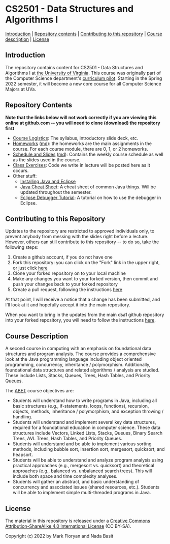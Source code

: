 CS2501 - Data Structures and Algorithms I
===============================

[Introduction](#introduction) | [Repository contents](#contents) | [Contributing to this repository](#contributing) | [Course description](#description) | [License](#license)

<a name="introduction"></a>Introduction
---------------------------------------

The repository contains content for CS2501 - Data Structures and Algorithms I at [ the University of Virginia](https://virginia.edu). This course was originally part of the Computer Science department's [curriculum pilot](https://pilot.cs.virginia.edu). Starting in the Spring 2022 semester, it will become a new core course for all Computer Science Majors at UVa. 


<a name="contents"></a>Repository Contents
------------------------------------------

**Note that the links below will not work correctly if you are viewing
this online at github.com -- you will need to clone (download) the
repository first**

- [Course Logistics](courseLogistics/index.html): The syllabus, introductory slide deck, etc.
- [Homeworks](homeworks/index.html) ([md](homeworks/index.md)): the homeworks are the main assignments in the course. For each course module, there are 0, 1, or 2 homeworks. 
- [Schedule and Slides](slides/index.html) ([md](slides/index.md)): Contains the weekly course schedule as well as the slides used in the course.
- [Class Exercises](java/classExercises.html): Code we write in lecture will be posted here as it occurs.
- Other stuff:
	- [Installing Java and Eclipse](./java/installingJavaAndEclipse.pdf)
	- [Java Cheat Sheet](java/javaCheatSheet/javaCheatSheet.pdf): A cheat sheet of common Java things. Will be updated throughout the semester.
	- [Eclipse Debugger Tutorial](java/eclipseDebuggerTutorial.pdf): A tutorial on how to use the debugger in Eclipse.

<a name="contributing"></a>Contributing to this Repository
----------------------------------------------------------

Updates to the repository are restricted to approved individuals only, to prevent anybody from messing with the slides right before a lecture.  However, others can still contribute to this repository -- to do so, take the following steps:

1. Create a github account, if you do not have one
2. Fork this repository: you can click on the "Fork" link in the upper right, or just click [here](https://github.com/uva-cs/dsa1/fork)
3. Clone your forked repository on to your local machine
4. Make any changes you want to your forked version, then commit and push your changes back to your forked repository
5. Create a pull request, following the instructions [here](https://help.github.com/articles/creating-a-pull-request)

At that point, I will receive a notice that a change has been submitted, and I'll look at it and hopefully accept it into the main repository.

When you want to bring in the updates from the main dsa1 github repository into your forked repository, you will need to follow the instructions [here](https://help.github.com/articles/syncing-a-fork).


<a name="description"></a>Course Description
--------------------------------------------

A second course in computing with an emphasis on foundational data structures and program analysis. The course provides a comprehensive look at the Java programming language including object oriented programming, concurrency, inheritance / polymorphism. Additionally, foundational data structures and related algorithms / analysis are studied. These include Lists, Stacks, Queues, Trees, Hash Tables, and Priority Queues.

The [ABET](http://www.abet.org) course objectives are:

- Students will understand how to write programs in Java, including all basic structures (e.g., if-statements, loops, functions), recursion, objects, methods, inheritance / polymorphism, and exception throwing / handling.
- Students will understand and implement several key data structures, required for a foundational education in computer science. These data structures include Vectors, Linked Lists, Stacks, Queues, Binary Search Trees, AVL Trees, Hash Tables, and Priority Queues.
- Students will understand and be able to implement various sorting methods, including bubble sort, insertion sort, mergesort, quicksort, and heapsort.
- Students will be able to understand and analyze program analysis using practical approaches (e.g., mergesort vs. quicksort) and theoretical approaches (e.g., balanced vs. unbalanced search trees). This will include both space and time complexity analyses.
- Students will gather an abstract, and basic understanding of concurrency and associated issues (shared resources, etc.). Students will be able to implement simple multi-threaded programs in Java.


<a name="license"></a>License
-----------------------------

The material in this repository is released under a [Creative Commons Attribution-ShareAlike 4.0 International License](http://creativecommons.org/licenses/by-sa/4.0/) (CC BY-SA).

Copyright (c) 2022 by Mark Floryan and Nada Basit
